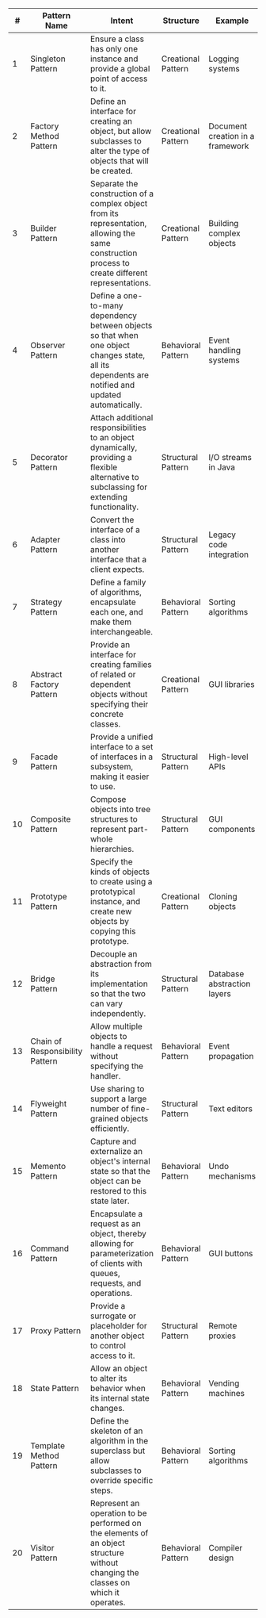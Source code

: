 | # | Pattern Name                | Intent                                                                                   | Structure                      | Example                          |
|---|-----------------------------|------------------------------------------------------------------------------------------|--------------------------------|----------------------------------|
| 1 | Singleton Pattern           | Ensure a class has only one instance and provide a global point of access to it.          | Creational Pattern             | Logging systems                  |
| 2 | Factory Method Pattern      | Define an interface for creating an object, but allow subclasses to alter the type of objects that will be created. | Creational Pattern | Document creation in a framework |
| 3 | Builder Pattern             | Separate the construction of a complex object from its representation, allowing the same construction process to create different representations. | Creational Pattern | Building complex objects         |
| 4 | Observer Pattern            | Define a one-to-many dependency between objects so that when one object changes state, all its dependents are notified and updated automatically. | Behavioral Pattern | Event handling systems           |
| 5 | Decorator Pattern           | Attach additional responsibilities to an object dynamically, providing a flexible alternative to subclassing for extending functionality. | Structural Pattern | I/O streams in Java              |
| 6 | Adapter Pattern             | Convert the interface of a class into another interface that a client expects.            | Structural Pattern              | Legacy code integration         |
| 7 | Strategy Pattern            | Define a family of algorithms, encapsulate each one, and make them interchangeable.      | Behavioral Pattern | Sorting algorithms               |
| 8 | Abstract Factory Pattern    | Provide an interface for creating families of related or dependent objects without specifying their concrete classes. | Creational Pattern | GUI libraries                    |
| 9 | Facade Pattern              | Provide a unified interface to a set of interfaces in a subsystem, making it easier to use. | Structural Pattern | High-level APIs                 |
| 10| Composite Pattern           | Compose objects into tree structures to represent part-whole hierarchies.                 | Structural Pattern | GUI components                  |
| 11| Prototype Pattern           | Specify the kinds of objects to create using a prototypical instance, and create new objects by copying this prototype. | Creational Pattern | Cloning objects                  |
| 12| Bridge Pattern              | Decouple an abstraction from its implementation so that the two can vary independently.   | Structural Pattern | Database abstraction layers      |
| 13| Chain of Responsibility Pattern | Allow multiple objects to handle a request without specifying the handler.              | Behavioral Pattern | Event propagation                |
| 14| Flyweight Pattern           | Use sharing to support a large number of fine-grained objects efficiently.                 | Structural Pattern | Text editors                    |
| 15| Memento Pattern             | Capture and externalize an object's internal state so that the object can be restored to this state later. | Behavioral Pattern | Undo mechanisms                 |
| 16| Command Pattern             | Encapsulate a request as an object, thereby allowing for parameterization of clients with queues, requests, and operations. | Behavioral Pattern | GUI buttons                     |
| 17| Proxy Pattern               | Provide a surrogate or placeholder for another object to control access to it.            | Structural Pattern | Remote proxies                  |
| 18| State Pattern               | Allow an object to alter its behavior when its internal state changes.                     | Behavioral Pattern | Vending machines                |
| 19| Template Method Pattern     | Define the skeleton of an algorithm in the superclass but allow subclasses to override specific steps. | Behavioral Pattern | Sorting algorithms               |
| 20| Visitor Pattern             | Represent an operation to be performed on the elements of an object structure without changing the classes on which it operates. | Behavioral Pattern | Compiler design                  |
